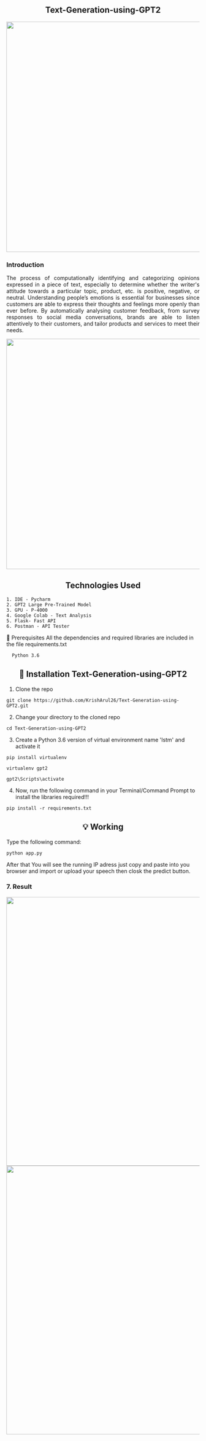 <h2 align="center"> Text-Generation-using-GPT2 </h2>

 <p align="center">
  <img width="600" src="https://user-images.githubusercontent.com/74568334/140661104-5ff970bf-d586-4619-bfb4-900dfd1d5d2c.png">
</p> 

<h3 align="left">Introduction </h3>
 
 
<p style= 'text-align: justify;'> The process of computationally identifying and categorizing opinions expressed in a piece of text, especially to determine whether the writer's attitude towards a particular topic, product, etc. is positive, negative, or neutral. Understanding people’s emotions is essential for businesses since customers are able to express their thoughts and feelings more openly than ever before. By automatically analysing customer feedback, from survey responses to social media conversations, brands are able to listen attentively to their customers, and tailor products and services to meet their needs.</p>
  

<p align="center">
  <img width="600" src="https://user-images.githubusercontent.com/74568334/140660986-fa819241-31e7-434c-a45f-71873df7c765.png">
</p> 

<h2 align="center"> Technologies Used </h2>
 
 ```
 1. IDE - Pycharm
 2. GPT2 Large Pre-Trained Model
 3. GPU - P-4000
 4. Google Colab - Text Analysis
 5. Flask- Fast API
 6. Postman - API Tester
 ```
 
<p style= 'text-align: justify;'> 
 
   🔑 Prerequisites
      All the dependencies and required libraries are included in the file requirements.txt

      Python 3.6
 
</p>

<h2 align="center"> 🚀 Installation Text-Generation-using-GPT2</h2>

1. Clone the repo

```
git clone https://github.com/KrishArul26/Text-Generation-using-GPT2.git
```
2. Change your directory to the cloned repo

```
cd Text-Generation-using-GPT2

```
3. Create a Python 3.6 version of virtual environment name 'lstm' and activate it

```
pip install virtualenv

virtualenv gpt2

gpt2\Scripts\activate

```

4. Now, run the following command in your Terminal/Command Prompt to install the libraries required!!!

```
pip install -r requirements.txt

```

<h2 align="center"> 💡 Working </h2>

Type the following command:

```
python app.py

```
After that You will see the running IP adress just copy and paste into you browser and import or upload your speech then closk the predict button.

<h3 align="left">7. Result</h3>

<p align="center">
  <img width="700" src="https://user-images.githubusercontent.com/74568334/140661077-15b0e332-d5b0-4dfd-bdc3-04aeb6d1389a.png">
  <img width="700" src="https://user-images.githubusercontent.com/74568334/140661075-5b9d29fd-5c06-4cdb-a630-1cdadda247a1.png">
 
</p> 


